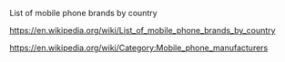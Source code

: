 List of mobile phone brands by country

https://en.wikipedia.org/wiki/List_of_mobile_phone_brands_by_country

https://en.wikipedia.org/wiki/Category:Mobile_phone_manufacturers
